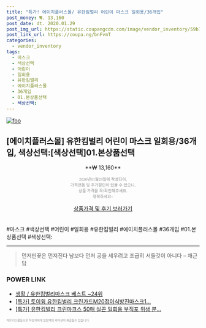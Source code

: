 ```yaml
--- 
title: "특가! 에이치플러스몰/ 유한킴벌리 어린이 마스크 일회용/36개입" 
post_money: ₩. 13,160 
post_date: dt. 2020.01.29 
post_img_url: https://static.coupangcdn.com/image/vendor_inventory/59b7/3bf0d5a984890c5410eed98179f404a412efc2f5b88ed7635f0133f32d36.jpg 
post_link_url: https://coupa.ng/bnFvmT 
categories: 
  - vendor_inventory 
tags: 
  - 마스크 
  - 색상선택 
  - 어린이 
  - 일회용 
  - 유한킴벌리 
  - 에이치플러스몰 
  - 36개입 
  - 01.본상품선택 
  - 색상선택: 
--- 
```

[![foo](https://static.coupangcdn.com/image/vendor_inventory/59b7/3bf0d5a984890c5410eed98179f404a412efc2f5b88ed7635f0133f32d36.jpg)](https://coupa.ng/bnFvmT) 

## [에이치플러스몰] 유한킴벌리 어린이 마스크 일회용/36개입, 색상선택:[색상선택]01.본상품선택 
<p style="text-align: center;">**₩ 13,160**</p> 
<p style="text-align: center;"><span style="color: #898c8f; font-family: Georgia,Times,serif; font-size: 0.75em;">2020년01월29일에 작성되어, <br>가격변동 및 추가할인이 있을 수 있으니,<br> 상품 가격을 꼭!확인해주세요.<br>행복하세요~</span> 
</p>	 
<div markdown="0" style="text-align: center;"><a href="https://coupa.ng/bnFvmT" class="btn btn--success">상품가격 및 후기 보러가기</a></div> 
<br><br> 
  #마스크 #색상선택 #어린이 #일회용 #유한킴벌리 #에이치플러스몰 #36개입 #01.본상품선택 #색상선택: 
<hr> 

> 먼저핀꽃은 먼저진다  남보다 먼저 공을 세우려고 조급히 서둘것이 아니다 – 채근담 


### POWER LINK

* <a href="https://blog.naver.com/santokki14/221787674879" target="_blank">생활 / 유한킴벌리마스크 베스트 ~24위</a>
* <a href="https://blog.naver.com/an0733/221790534148" target="_blank">[특가] 토이윙 유한킴벌리 크린가드M20접이식방진마스크1...</a>
* <a href="https://blog.naver.com/an0733/221788081799" target="_blank">[특가] 유한킴벌리 크린마크스 50매 실끈 일회용 부직포 위생 분...</a>

<span style="color: #898c8f; font-family: Georgia,Times,serif; font-size: 0.55em;">파트너스활동으로 작성자에게 일정액의 커미션이 제공될수 있습니다.</span> 
